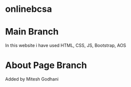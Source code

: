 # onlinebcsa
# Main Branch
In this website i have used HTML, CSS, JS, Bootstrap, AOS
# About Page Branch


Added by Mitesh Godhani
